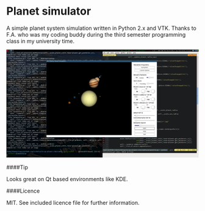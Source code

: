 Planet simulator
================

A simple planet system simulation written in Python 2.x and VTK.
Thanks to F.A. who was my coding buddy during the third semester programming class in my university time.

![Screenshot](https://github.com/tscholze/ts-py-planet-sim/blob/master/doc/v1.png?raw=true "Screenshot")

####Tip

Looks great on Qt based environments like KDE.

####Licence

MIT. See included licence file for further information.
